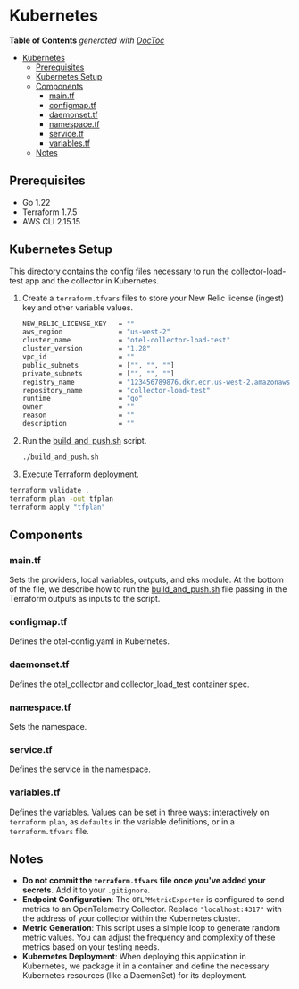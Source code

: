 # Kubernetes

<!-- START doctoc generated TOC please keep comment here to allow auto update -->
<!-- DON'T EDIT THIS SECTION, INSTEAD RE-RUN doctoc TO UPDATE -->
**Table of Contents**  *generated with [DocToc](https://github.com/thlorenz/doctoc)*

- [Kubernetes](#kubernetes)
  - [Prerequisites](#prerequisites)
  - [Kubernetes Setup](#kubernetes-setup)
  - [Components](#components)
    - [main.tf](#maintf)
    - [configmap.tf](#configmaptf)
    - [daemonset.tf](#daemonsettf)
    - [namespace.tf](#namespacetf)
    - [service.tf](#servicetf)
    - [variables.tf](#variablestf)
  - [Notes](#notes)

<!-- END doctoc generated TOC please keep comment here to allow auto update -->

## Prerequisites

- Go 1.22
- Terraform 1.7.5
- AWS CLI 2.15.15

## Kubernetes Setup

This directory contains the config files necessary to run the collector-load-test app and the collector in Kubernetes.

1. Create a `terraform.tfvars` files to store your New Relic license (ingest) key and other variable values.

    ```sh
    NEW_RELIC_LICENSE_KEY   = ""
    aws_region              = "us-west-2"
    cluster_name            = "otel-collector-load-test"
    cluster_version         = "1.28"
    vpc_id                  = ""
    public_subnets          = ["", "", ""]
    private_subnets         = ["", "", ""]
    registry_name           = "123456789876.dkr.ecr.us-west-2.amazonaws.com"
    repository_name         = "collector-load-test"
    runtime                 = "go"
    owner                   = ""
    reason                  = ""
    description             = ""
    ```

2. Run the [build_and_push.sh](build_and_push.sh) script.

    ```sh
    ./build_and_push.sh
    ```

3. Execute Terraform deployment.

  ```sh
  terraform validate .
  terraform plan -out tfplan
  terraform apply "tfplan"
  ```

## Components

### main.tf

Sets the providers, local variables, outputs, and eks module. At the bottom of the file, we describe how to run the [build_and_push.sh](./build_and_push.sh) file passing in the Terraform outputs as inputs to the script.

### configmap.tf

Defines the otel-config.yaml in Kubernetes.

### daemonset.tf

Defines the otel_collector and collector_load_test container spec.

### namespace.tf

Sets the namespace.

### service.tf

Defines the service in the namespace.

### variables.tf

Defines the variables. Values can be set in three ways: interactively on `terraform plan`, as `defaults` in the variable definitions, or in a `terraform.tfvars` file.

## Notes

- **Do not commit the `terraform.tfvars` file once you've added your secrets.** Add it to your `.gitignore`.
- **Endpoint Configuration**: The `OTLPMetricExporter` is configured to send metrics to an OpenTelemetry Collector. Replace `"localhost:4317"` with the address of your collector within the Kubernetes cluster.
- **Metric Generation**: This script uses a simple loop to generate random metric values. You can adjust the frequency and complexity of these metrics based on your testing needs.
- **Kubernetes Deployment**: When deploying this application in Kubernetes, we package it in a container and define the necessary Kubernetes resources (like a DaemonSet) for its deployment.

